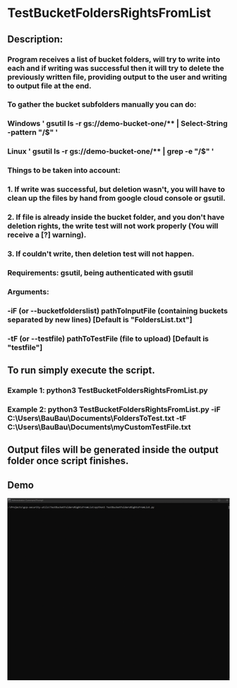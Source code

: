# TestBucketFoldersRightsFromList

## Description:
### Program receives a list of bucket folders, will try to write into each and if writing was successful then it will try to delete the previously written file, providing output to the user and writing to output file at the end.
### To gather the bucket subfolders manually you can do:
### Windows ' gsutil ls -r gs://demo-bucket-one/** | Select-String -pattern "/$" '
### Linux ' gsutil ls -r gs://demo-bucket-one/** | grep -e "/$" '
### Things to be taken into account:
### 1. If write was successful, but deletion wasn't, you will have to clean up the files by hand from google cloud console or gsutil.
### 2. If file is already inside the bucket folder, and you don't have deletion rights, the write test will not work properly (You will receive a [?] warning).
### 3. If couldn't write, then deletion test will not happen.
### Requirements: gsutil, being authenticated with gsutil
### Arguments: 
### -iF (or --bucketfolderslist) pathToInputFile (containing buckets separated by new lines) [Default is "FoldersList.txt"]
### -tF (or --testfile) pathToTestFile (file to upload) [Default is "testfile"]
## To run simply execute the script.
### Example 1: python3 TestBucketFoldersRightsFromList.py
### Example 2: python3 TestBucketFoldersRightsFromList.py -iF C:\Users\BauBau\Documents\FoldersToTest.txt -tF C:\Users\BauBau\Documents\myCustomTestFile.txt
## Output files will be generated inside the output folder once script finishes.

## Demo
![](demo.gif)